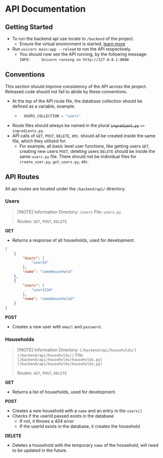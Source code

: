 # API Documentation

## Getting Started
- To run the backend api use locate to `/backend` of the project.
    - Ensure the virtual environment is started, [learn more](/docs/getting-started.md)
- Run `uvicorn main:app --reload` to run the API respectively. 
    - You should now see the API running, by the following message: `INFO:     Uvicorn running on http://127.0.0.1:8000`

## Conventions
This section should improve consistency of the API across the project. Released code should not fail to abide by these conventions. 
- At the top of the API route file, the database collection should be defined as a variable, example:
    - ```py
        USERS_COLLECTION = "users"
- Route files should always be named in the plural ~~`ingredient.py`~~ `=>` `ingredients.py`.
- API calls of `GET`, `POST`, `DELETE`, etc. should all be created inside the same file, which they utilized for. 
    - For example, all basic level user functions, like getting users `GET`, creating new users `POST`, deleting users `DELETE` should be inside the same `users.py` file. There should not be individual files for `create_user.py`, `get_users.py`, etc.  


## API Routes
All api routes are located under the `/backend/api/` directory.
### Users
> [!NOTE] Information
> Directory: `/users`
> File: `users.py`
> 
> Routes: `GET`, `POST`, `DELETE`

**GET**
- Returns a response of all households, used for development.

```json
[
    {
        "Users": [
            "userId"
        ],
        "name": "someHousehold"
    },
    {
        "users": [
            "user1234"
        ],
        "name": "someHousehold2"
    }
]
```

**POST**
- Creates a new user with `email` and `password`.

### Households
> [!NOTE] Information
> Directory: `[/backend/api/households/](/backend/api/households/)`
> File: `[/backend/api/households/households.py](/backend/api/households/households.py)`
> 
> Routes: `GET`, `POST`, `DELETE`

**GET**
- Returns a list of households, used for development.

**POST**
- Creates a new household with a `name` and an entry in the `users[]`
- Checks if the userId passed exists in the database
  - If not, it throws a 404 error
  - If the userId exists in the database, it creates the household

**DELETE**
- Deletes a household with the temporary `name` of the household, will need to be updated in the future.